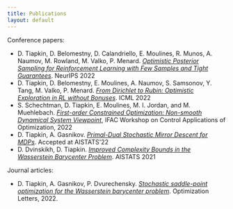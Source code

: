 ```yaml
---
title: Publications
layout: default
---
```


Conference papers:
* D. Tiapkin, D. Belomestny, D. Calandriello, E. Moulines, R. Munos, A. Naumov, M. Rowland, M. Valko, P. Menard. [*Optimistic Posterior Sampling for Reinforcement Learning with Few Samples and Tight Guarantees*](https://arxiv.org/abs/2209.14414). NeurIPS 2022
* D. Tiapkin, D. Belomestny, E. Moulines, A. Naumov, S. Samsonov, Y. Tang, M. Valko, P. Menard. [*From Dirichlet to Rubin: Optimistic Exploration in RL without Bonuses*](https://proceedings.mlr.press/v162/tiapkin22a.html). ICML 2022
* S. Schechtman, D. Tiapkin, E. Moulines, M. I. Jordan, and M. Muehlebach. [*First-order Constrained Optimization: Non-smooth Dynamical System Viewpoint*](https://www.sciencedirect.com/science/article/pii/S2405896322012010), IFAC Workshop on Control Applications of Optimization, 2022
* D. Tiapkin, A. Gasnikov. [*Primal-Dual Stochastic Mirror Descent for MDPs*](https://proceedings.mlr.press/v151/tiapkin22a.html). Accepted at AISTATS'22
* D. Dvinskikh, D. Tiapkin. [*Improved Complexity Bounds in the Wasserstein Barycenter Problem*](http://proceedings.mlr.press/v130/dvinskikh21a.html). AISTATS 2021

Journal articles:
* D. Tiapkin, A. Gasnikov, P. Dvurechensky. [*Stochastic saddle-point optimization for the Wasserstein barycenter problem*](https://link.springer.com/article/10.1007/s11590-021-01834-w). Optimization Letters, 2022.

